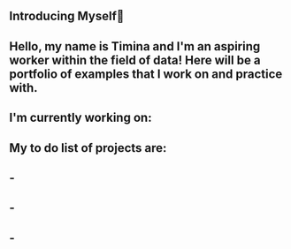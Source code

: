 ## Introducing Myself👋
## Hello, my name is Timina and I'm an aspiring worker within the field of data! Here will be a portfolio of examples that I work on and practice with.

## I'm currently working on: 
## My to do list of projects are:
##    -
##    -
##    -
<!--
**thbluntson/thbluntson** is a ✨ _special_ ✨ repository because its `README.md` (this file) appears on your GitHub profile.

Here are some ideas to get you started:

- 🔭 I’m currently working on ...
- 🌱 I’m currently learning ...
- 👯 I’m looking to collaborate on ...
- 🤔 I’m looking for help with ...
- 💬 Ask me about ...
- 📫 How to reach me: ...
- 😄 Pronouns: ...
- ⚡ Fun fact: ...
-->
